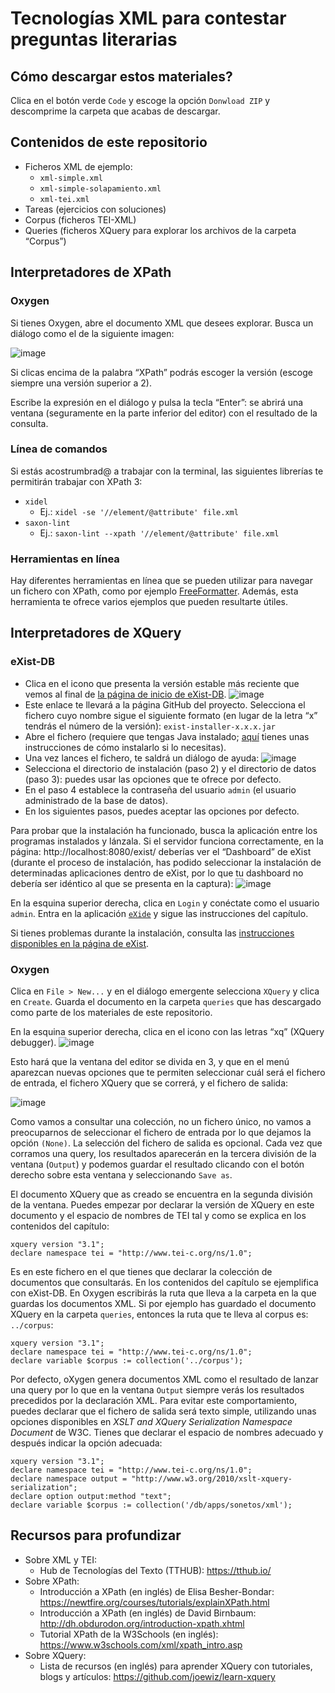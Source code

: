 # Tecnologías XML para contestar preguntas literarias

## Cómo descargar estos materiales?
Clica en el botón verde `Code` y escoge la opción `Donwload ZIP` y descomprime la carpeta que acabas de descargar.

## Contenidos de este repositorio
- Ficheros XML de ejemplo: 
  - `xml-simple.xml`
  - `xml-simple-solapamiento.xml`
  - `xml-tei.xml`
- Tareas (ejercicios con soluciones)
- Corpus (ficheros TEI-XML)
- Queries (ficheros XQuery para explorar los archivos de la carpeta “Corpus”)

## Interpretadores de XPath

### Oxygen

Si tienes Oxygen, abre el documento XML que desees explorar. Busca un diálogo como el de la siguiente imagen:

![image](https://user-images.githubusercontent.com/8516387/190921549-359a7e6d-ad4d-4147-94c4-509bbf567ef9.png)

Si clicas encima de la palabra “XPath” podrás escoger la versión (escoge siempre una versión superior a 2). 

Escribe la expresión en el diálogo y pulsa la tecla “Enter”: se abrirá una ventana (seguramente en la parte inferior del editor) con el resultado de la consulta.

### Línea de comandos
Si estás acostrumbrad@ a trabajar con la terminal, las siguientes librerías te permitirán trabajar con XPath 3:
- `xidel`
  - Ej.: `xidel -se '//element/@attribute' file.xml`
- `saxon-lint`
  - Ej.: `saxon-lint --xpath '//element/@attribute' file.xml`
  
### Herramientas en línea

Hay diferentes herramientas en línea que se pueden utilizar para navegar un fichero con XPath, como por ejemplo [FreeFormatter](https://www.freeformatter.com/xpath-tester.html). Además, esta herramienta te ofrece varios ejemplos que pueden resultarte útiles.

## Interpretadores de XQuery

### eXist-DB
- Clica en el icono que presenta la versión estable más reciente que vemos al final de [la página de inicio de eXist-DB](http://exist-db.org/exist/apps/homepage/index.html).
![image](https://user-images.githubusercontent.com/8516387/194758926-dccc8cb0-c4d5-4462-9316-fae4aef11f04.png)
- Este enlace te llevará a la página GitHub del proyecto. Selecciona el fichero cuyo nombre sigue el siguiente formato (en lugar de la letra “x” tendrás el número de la versión): `exist-installer-x.x.x.jar`
- Abre el fichero (requiere que tengas Java instalado; [aquí](https://www.java.com/en/download/help/download_options.html) tienes unas instrucciones de cómo instalarlo si lo necesitas).
- Una vez lances el fichero, te saldrá un diálogo de ayuda:
![image](https://user-images.githubusercontent.com/8516387/194759256-bc19e219-a5ee-48d4-84c1-7a0ad62d61b8.png)
- Selecciona el directorio de instalación (paso 2) y el directorio de datos (paso 3): puedes usar las opciones que te ofrece por defecto.
- En el paso 4 establece la contraseña del usuario `admin` (el usuario administrado de la base de datos).
- En los siguientes pasos, puedes aceptar las opciones por defecto.

Para probar que la instalación ha funcionado, busca la aplicación entre los programas instalados y lánzala. Si el servidor funciona correctamente, en la página: http://localhost:8080/exist/ deberías ver el “Dashboard” de eXist (durante el proceso de instalación, has podido seleccionar la instalación de determinadas aplicaciones dentro de eXist, por lo que tu dashboard no debería ser idéntico al que se presenta en la captura):
![image](https://user-images.githubusercontent.com/8516387/194759736-39f6bb49-71ff-4ff4-9c72-8d5168176aa8.png)

En la esquina superior derecha, clica en `Login` y conéctate como el usuario `admin`. Entra en la aplicación [`eXide`](http://localhost:8080/exist/apps/eXide/index.html) y sigue las instrucciones del capítulo.

Si tienes problemas durante la instalación, consulta las [instrucciones disponibles en la página de eXist](https://exist-db.org/exist/apps/doc/basic-installation).

### Oxygen
Clica en `File > New...` y en el diálogo emergente selecciona `XQuery` y clica en `Create`. Guarda el documento en la carpeta `queries` que has descargado como parte de los materiales de este repositorio.

En la esquina superior derecha, clica en el icono con las letras “xq” (XQuery debugger).
![image](https://user-images.githubusercontent.com/8516387/194758664-85013f85-fb55-48ea-b34b-6cf041da367c.png)


Esto hará que la ventana del editor se divida en 3, y que en el menú aparezcan nuevas opciones que te permiten seleccionar cuál será el fichero de entrada, el fichero XQuery que se correrá, y el fichero de salida:

![image](https://user-images.githubusercontent.com/8516387/194758014-ac1148e1-1cb3-4d7c-bc98-fc358fb3bc73.png)

Como vamos a consultar una colección, no un fichero único, no vamos a preocuparnos de seleccionar el fichero de entrada por lo que dejamos la opción `(None)`. La selección del fichero de salida es opcional. Cada vez que corramos una query, los resultados aparecerán en la tercera división de la ventana (`Output`) y podemos guardar el resultado clicando con el botón derecho sobre esta ventana y seleccionando `Save as`.

El documento XQuery que as creado se encuentra en la segunda división de la ventana. Puedes empezar por declarar la versión de XQuery en este documento y el espacio de nombres de TEI tal y como se explica en los contenidos del capítulo:

```
xquery version "3.1";
declare namespace tei = "http://www.tei-c.org/ns/1.0";
```

Es en este fichero en el que tienes que declarar la colección de documentos que consultarás. En los contenidos del capítulo se ejemplifica con eXist-DB. En Oxygen escribirás la ruta que lleva a la carpeta en la que guardas los documentos XML. Si por ejemplo has guardado el documento XQuery en la carpeta `queries`, entonces la ruta que te lleva al corpus es: `../corpus`:
```
xquery version "3.1";
declare namespace tei = "http://www.tei-c.org/ns/1.0";
declare variable $corpus := collection('../corpus');
```
Por defecto, oXygen genera documentos XML como el resultado de lanzar una query por lo que en la ventana `Output` siempre verás los resultados precedidos por la declaración XML. Para evitar este comportamiento, puedes declarar que el fichero de salida será texto simple, utilizando unas opciones disponibles en _XSLT and XQuery Serialization Namespace Document_ de W3C. Tienes que declarar el espacio de nombres adecuado y después indicar la opción adecuada:
```
xquery version "3.1";
declare namespace tei = "http://www.tei-c.org/ns/1.0";
declare namespace output = "http://www.w3.org/2010/xslt-xquery-serialization"; 
declare option output:method "text"; 
declare variable $corpus := collection('/db/apps/sonetos/xml');
```
  
## Recursos para profundizar
- Sobre XML y TEI:
  - Hub de Tecnologías del Texto (TTHUB): https://tthub.io/ 
- Sobre XPath:
  - Introducción a XPath (en inglés) de Elisa Besher-Bondar: https://newtfire.org/courses/tutorials/explainXPath.html 
  - Introducción a XPath (en inglés) de David Birnbaum: http://dh.obdurodon.org/introduction-xpath.xhtml 
  - Tutorial XPath de la W3Schools (en inglés): https://www.w3schools.com/xml/xpath_intro.asp 
- Sobre XQuery:
  - Lista de recursos (en inglés) para aprender XQuery con tutoriales, blogs y artículos: https://github.com/joewiz/learn-xquery 

